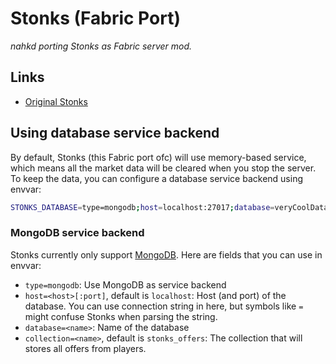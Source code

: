 # Stonks (Fabric Port)
_nahkd porting Stonks as Fabric server mod._

## Links
- [Original Stonks](https://github.com/MangoPlex/Stonks)

## Using database service backend
By default, Stonks (this Fabric port ofc) will use memory-based service, which means all the market data will be cleared when you stop the server. To keep the data, you can configure a database service backend using envvar:

```sh
STONKS_DATABASE=type=mongodb;host=localhost:27017;database=veryCoolDatabaseName;collection=marketData
```

### MongoDB service backend
Stonks currently only support [MongoDB](https://www.mongodb.com/). Here are fields that you can use in envvar:

- ``type=mongodb``: Use MongoDB as service backend
- ``host=<host>[:port]``, default is ``localhost``: Host (and port) of the database. You can use connection string in here, but symbols like ``=`` might confuse Stonks when parsing the string.
- ``database=<name>``: Name of the database
- ``collection=<name>``, default is ``stonks_offers``: The collection that will stores all offers from players.
